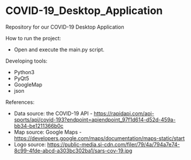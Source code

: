 # COVID-19_Desktop_Application
Repository for our COVID-19 Desktop Application

How to run the project: 
   - Open and execute the main.py script.
   
Developing tools:
   - Python3
   - PyQt5
   - GoogleMap
   - json

References:
  - Data source: the COVID-19 API - https://rapidapi.com/api-sports/api/covid-193?endpoint=apiendpoint_97f1d614-d52d-459a-bb34-be1211366b0c
  - Map source: Google Maps - https://developers.google.com/maps/documentation/maps-static/start
  - Logo source: https://public-media.si-cdn.com/filer/79/4a/794a7e74-8c99-4fde-abcd-a303bc302ba1/sars-cov-19.jpg
